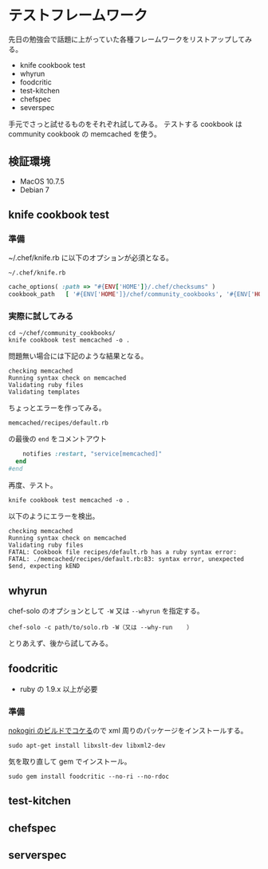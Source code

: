 # テストフレームワーク

先日の勉強会で話題に上がっていた各種フレームワークをリストアップしてみる。

 * knife cookbook test
 * whyrun
 * foodcritic
 * test-kitchen
 * chefspec
 * severspec

手元でさっと試せるものをそれぞれ試してみる。
テストする cookbook は community cookbook の memcached を使う。

## 検証環境

 * MacOS 10.7.5
 * Debian 7

## knife cookbook test

### 準備

~/.chef/knife.rb に以下のオプションが必須となる。

`~/.chef/knife.rb`

```ruby
cache_options( :path => "#{ENV['HOME']}/.chef/checksums" )
cookbook_path   [ '#{ENV['HOME']}/chef/community_cookbooks', '#{ENV['HOME']}/git/chef-repo' ]
```

### 実際に試してみる

```
cd ~/chef/community_cookbooks/
knife cookbook test memcached -o .
```

問題無い場合には下記のような結果となる。

```
checking memcached
Running syntax check on memcached
Validating ruby files
Validating templates
```

ちょっとエラーを作ってみる。

`memcached/recipes/default.rb`

の最後の `end` をコメントアウト

```ruby
    notifies :restart, "service[memcached]"
  end
#end
```

再度、テスト。

```
knife cookbook test memcached -o .
```

以下のようにエラーを検出。

```
checking memcached
Running syntax check on memcached
Validating ruby files
FATAL: Cookbook file recipes/default.rb has a ruby syntax error:
FATAL: ./memcached/recipes/default.rb:83: syntax error, unexpected $end, expecting kEND
```

## whyrun

chef-solo のオプションとして `-W` 又は `--whyrun` を指定する。

```
chef-solo -c path/to/solo.rb -W（又は --why-run	）
```

とりあえず、後から試してみる。

## foodcritic

 * ruby の 1.9.x 以上が必要
 
 	

### 準備

[nokogiri のビルドでコケる](http://nokogiri.org/tutorials/installing_nokogiri.html)ので xml 周りのパッケージをインストールする。

```
sudo apt-get install libxslt-dev libxml2-dev
```

気を取り直して gem でインストール。

```
sudo gem install foodcritic --no-ri --no-rdoc
```



## test-kitchen
## chefspec
## serverspec

